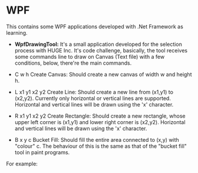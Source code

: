 # WPF
This contains some WPF applications developed with .Net Framework as learning.

- **WpfDrawingTool:**
It's a small application developed for the selection process with HUGE Inc. It's code challenge, basically, the tool receives some commands line to draw on Canvas (Text file) with a few conditions, below, there're the main commands.

- C w h Create Canvas: Should create a new canvas of width w and height h.
- L x1 y1 x2 y2 Create Line: Should create a new line from (x1,y1) to (x2,y2). Currently only horizontal or vertical lines are supported. Horizontal and vertical lines will be drawn using the 'x' character.
- R x1 y1 x2 y2 Create Rectangle: Should create a new rectangle, whose upper left corner is (x1,y1) and lower right corner is (x2,y2). Horizontal and vertical lines will be drawn using the 'x' character.
- B x y c Bucket Fill: Should fill the entire area connected to (x,y) with "colour" c. The behaviour of this is the same as that of the "bucket fill" tool in paint programs.

For example:
